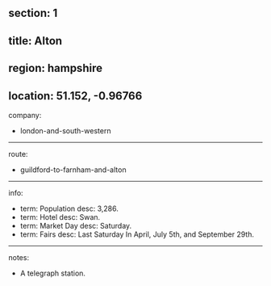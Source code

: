 section: 1
----
title: Alton
----
region: hampshire
----
location: 51.152, -0.96766
----
company:
- london-and-south-western
----
route:
- guildford-to-farnham-and-alton
----
info:
- term: Population
  desc: 3,286.
- term: Hotel
  desc: Swan.
- term: Market Day
  desc: Saturday.
- term: Fairs
  desc: Last Saturday In April, July 5th, and September 29th.
----
notes:
- A telegraph station.
